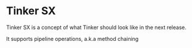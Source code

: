 # Tinker SX

Tinker SX is a concept of what Tinker should look like
in the next release.

It supports pipeline operations, a.k.a method chaining

```scala

```